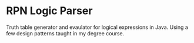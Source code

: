# RPN Logic Parser
Truth table generator and evaulator for logical expressions in Java.
Using a few design patterns taught in my degree course. 
